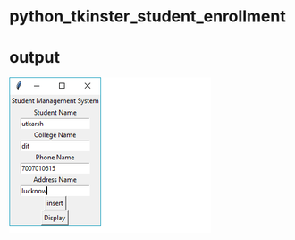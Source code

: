 # python_tkinster_student_enrollment
# output
![alt text](https://github.com/utkarshsingh09/python_tkinster_student_enrollment/blob/master/insert.png)
